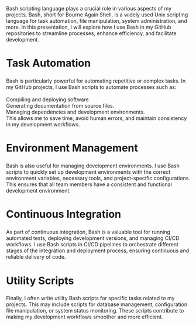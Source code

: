 <p align="left">Bash scripting language plays a crucial role in various aspects of my projects. Bash, short for Bourne Again Shell, is a widely used Unix scripting language for task automation, file manipulation, system administration, and more. In this presentation, I will explore how I use Bash in my GitHub repositories to streamline processes, enhance efficiency, and facilitate development.</p>

###

<h1 align="left">Task Automation</h1>

###

<p align="left">Bash is particularly powerful for automating repetitive or complex tasks. In my GitHub projects, I use Bash scripts to automate processes such as:<br><br>Compiling and deploying software.<br>Generating documentation from source files.<br>Managing dependencies and development environments.<br>This allows me to save time, avoid human errors, and maintain consistency in my development workflows.</p>

###

<h1 align="left">Environment Management</h1>

###

<p align="left">Bash is also useful for managing development environments. I use Bash scripts to quickly set up development environments with the correct environment variables, necessary tools, and project-specific configurations. This ensures that all team members have a consistent and functional development environment.</p>

###

<h1 align="left">Continuous Integration</h1>

###

<p align="left">As part of continuous integration, Bash is a valuable tool for running automated tests, deploying development versions, and managing CI/CD workflows. I use Bash scripts in CI/CD pipelines to orchestrate different stages of the integration and deployment process, ensuring continuous and reliable delivery of code.</p>

###

<h1 align="left">Utility Scripts</h1>

###

<p align="left">Finally, I often write utility Bash scripts for specific tasks related to my projects. This may include scripts for database management, configuration file manipulation, or system status monitoring. These scripts contribute to making my development workflows smoother and more efficient.</p>

###
